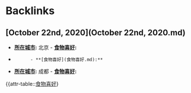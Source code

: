 
# Backlinks
## [October 22nd, 2020](October 22nd, 2020.md)
- **[所在城市](所在城市.md):** 北京
            - **[食物喜好](食物喜好.md):**

- 
            - **[食物喜好](食物喜好.md):**

- **[所在城市](所在城市.md):** 成都
            - **[食物喜好](食物喜好.md):**

{{attr-table::[食物喜好](食物喜好.md)}

